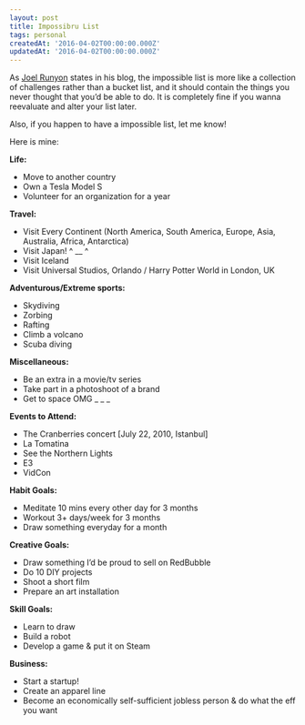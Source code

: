 ```yaml
---
layout: post
title: Impossibru List
tags: personal
createdAt: '2016-04-02T00:00:00.000Z'
updatedAt: '2016-04-02T00:00:00.000Z'
---
```


<div style="text-align:center" markdown="1">

<article-image src="impossibru.jpg" alt=""></article-image>

</div>

As [Joel Runyon](http://impossiblehq.com/impossible-list/) states in his blog, the impossible list is more like a collection of challenges rather than a bucket list, and it should contain the things you never thought that you’d be able to do. It is completely fine if you wanna reevaluate and alter your list later.

<!--more-->

Also, if you happen to have a impossible list, let me know!

Here is mine:

**Life:**

- Move to another country
- Own a Tesla Model S
- Volunteer for an organization for a year

**Travel:**

- Visit Every Continent (North America, South America, Europe, Asia, Australia, Africa, Antarctica)
- Visit Japan! ^ \_\_ ^
- Visit Iceland
- Visit Universal Studios, Orlando / Harry Potter World in London, UK

**Adventurous/Extreme sports:**

- Skydiving
- Zorbing
- Rafting
- Climb a volcano
- Scuba diving

**Miscellaneous:**

- Be an extra in a movie/tv series
- Take part in a photoshoot of a brand
- Get to space OMG _ \_ _

**Events to Attend:**

- The Cranberries concert [July 22, 2010, Istanbul]
- La Tomatina
- See the Northern Lights
- E3
- VidCon

**Habit Goals:**

- Meditate 10 mins every other day for 3 months
- Workout 3+ days/week for 3 months
- Draw something everyday for a month

**Creative Goals:**

- Draw something I’d be proud to sell on RedBubble
- Do 10 DIY projects
- Shoot a short film
- Prepare an art installation

**Skill Goals:**

- Learn to draw
- Build a robot
- Develop a game & put it on Steam

**Business:**

- Start a startup!
- Create an apparel line
- Become an economically self-sufficient jobless person & do what the eff you want
